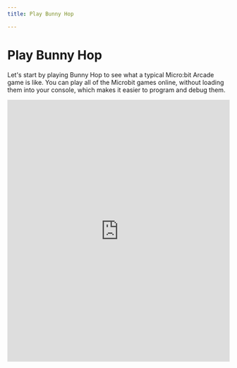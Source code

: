```yaml
---
title: Play Bunny Hop

---
```



# Play Bunny Hop

 Let's start by playing Bunny Hop to see what a typical Micro:bit Arcade game
 is like. You can play all of the Microbit games online, without loading them
 into your console, which makes it easier to program and debug them.  

<div style="position:relative;height:0;padding-bottom:117.6%;overflow:hidden;"><iframe style="position:absolute;top:0;left:0;width:100%;height:100%;" src="https://arcade.makecode.com/---run?id=_Th1FDAWymh1J" allowfullscreen="allowfullscreen" sandbox="allow-popups allow-forms allow-scripts allow-same-origin" frameborder="0"></iframe></div>
